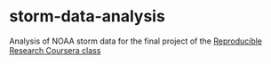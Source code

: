 # storm-data-analysis
Analysis of NOAA storm data for the final project of the [Reproducible Research Coursera class](https://www.coursera.org/learn/reproducible-research)

